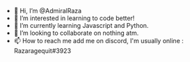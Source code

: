 - 👋 Hi, I’m @AdmiralRaza
- 👀 I’m interested in learning to code better!
- 🌱 I’m currently learning Javascript and Python.
- 💞️ I’m looking to collaborate on nothing atm.
- 📫 How to reach me add me on discord, I'm usually online : Razaragequit#3923

<!---
AdmiralRaza/AdmiralRaza is a ✨ special ✨ repository because its `README.md` (this file) appears on your GitHub profile.
You can click the Preview link to take a look at your changes.
--->
